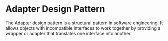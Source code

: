 # Adapter Design Pattern

The Adapter design pattern is a structural pattern in software engineering. It allows objects with incompatible interfaces to work together by providing a wrapper or adapter that translates one interface into another.
